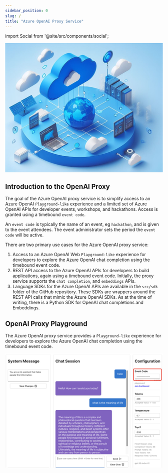 ```yaml
---
sidebar_position: 0
slug: /
title: "Azure OpenAI Proxy Service"
---
```


import Social from '@site/src/components/social';

<Social
    page_url="https://github.com/gloveboxes/azure-openai-service-proxy"
    image_url="https://github.com/gloveboxes/azure-openai-service-proxy/raw/main/docs/static/img/openai_proxy_banner.jpeg"
    title="Azure OpenAI Proxy Service"
    description= "🏭 Get started with Azure OpenAI Proxy Service - Azure OpenAI Hacks Made Easy"
    hashtags="OpenAI"
    hashtag=""
/>

![](../static/img/openai_proxy_banner.jpeg)

## Introduction to the OpenAI Proxy

The goal of the Azure OpenAI proxy service is to simplify access to an Azure OpenAI `Playground-like` experience and a limited set of Azure OpenAI APIs for developer events, workshops, and hackathons. Access is granted using a timebound `event code`. 

An `event code` is typically the name of an event, eg `hackathon`, and is given to the event attendees. The event administrator sets the period the `event code` will be active.

There are two primary use cases for the Azure OpenAI proxy service:

1. Access to an Azure OpenAI Web `Playground-like` experience for developers to explore the Azure OpenAI chat completion using the timebound event code.
2. REST API access to the Azure OpenAI APIs for developers to build applications, again using a timebound event code. Initially, the proxy service supports the  `chat completion`, and `embeddings` APIs.
3. Language SDKs for the Azure OpenAI APIs are available in the `src/sdk` folder of the GitHub repository. These SDKs are wrappers around the REST API calls that mimic the Azure OpenAI SDKs. As at the time of writing, there is a Python SDK for OpenAI chat completions and Embeddings.

## OpenAI Proxy Playground

The Azure OpenAI proxy service provides a `Playground-like` experience for developers to explore the Azure OpenAI chat completion using the timebound event code.

![OpenAI Proxy Playground](media/openai_proxy_playground.png)

